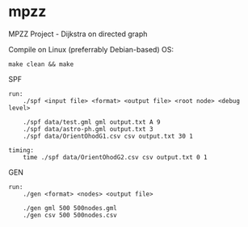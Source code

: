 # mpzz
MPZZ Project - Dijkstra on directed graph

Compile on Linux (preferrably Debian-based) OS:

	make clean && make

SPF

	run:
		./spf <input file> <format> <output file> <root node> <debug level> 

		./spf data/test.gml gml output.txt A 9
		./spf data/astro-ph.gml output.txt 3
		./spf data/OrientOhodG1.csv csv output.txt 30 1

	timing:
		time ./spf data/OrientOhodG2.csv csv output.txt 0 1

GEN

	run:
		./gen <format> <nodes> <output file>

		./gen gml 500 500nodes.gml
		./gen csv 500 500nodes.csv
